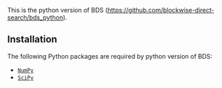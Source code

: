 This is the python version of BDS (https://github.com/blockwise-direct-search/bds_python).

## Installation

The following Python packages are required by python version of BDS:

* [`NumPy`](https://numpy.org/)
* [`SciPy`](https://scipy.org/)
